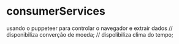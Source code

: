 # consumerServices
usando o puppeteer para controlar o navegador e extrair dados
// disponibiliza converção de moeda;
// dispolibiliza clima do tempo;
